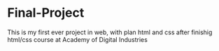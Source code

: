 # Final-Project
This is my first ever project in web, with plan html and css after finishig html/css course at Academy of Digital Industries
